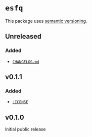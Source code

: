 # `esfq`

This package uses [semantic versioning](https://semver.org/).

## Unreleased

### Added

- [`CHANGELOG.md`](./CHANGELOG.md)

## v0.1.1

### Added

- [`LICENSE`](./LICENSE)

## v0.1.0

Initial public release